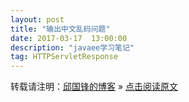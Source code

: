 ```yaml
---
layout: post
title: "输出中文乱码问题"
date: 2017-03-17  13:00:00
description: "javaee学习笔记"
tag: HTTPServletResponse 
---
```


转载请注明：[邱国锋的博客](http://qiuguofeng.com) » [点击阅读原文](http://qiuguofeng.com/2017/03/输出中文乱码问题/)
